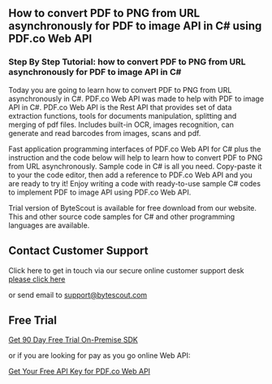 ## How to convert PDF to PNG from URL asynchronously for PDF to image API in C# using PDF.co Web API

### Step By Step Tutorial: how to convert PDF to PNG from URL asynchronously for PDF to image API in C#

Today you are going to learn how to convert PDF to PNG from URL asynchronously in C#. PDF.co Web API was made to help with PDF to image API in C#. PDF.co Web API is the Rest API that provides set of data extraction functions, tools for documents manipulation, splitting and merging of pdf files. Includes built-in OCR, images recognition, can generate and read barcodes from images, scans and pdf.

Fast application programming interfaces of PDF.co Web API for C# plus the instruction and the code below will help to learn how to convert PDF to PNG from URL asynchronously. Sample code in C# is all you need. Copy-paste it to your the code editor, then add a reference to PDF.co Web API and you are ready to try it! Enjoy writing a code with ready-to-use sample C# codes to implement PDF to image API using PDF.co Web API.

Trial version of ByteScout is available for free download from our website. This and other source code samples for C# and other programming languages are available.

## Contact Customer Support

Click here to get in touch via our secure online customer support desk [please click here](https://bytescout.zendesk.com/hc/en-us/requests/new?subject=PDF.co%20Web%20API%20Question)

or send email to [support@bytescout.com](mailto:support@bytescout.com?subject=PDF.co%20Web%20API%20Question) 

## Free Trial

[Get 90 Day Free Trial On-Premise SDK](https://bytescout.com/download/web-installer?utm_source=github-readme)

or if you are looking for pay as you go online Web API:

[Get Your Free API Key for PDF.co Web API](https://pdf.co/documentation/api?utm_source=github-readme)